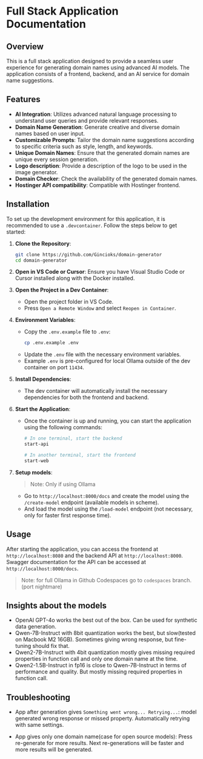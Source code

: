 # Full Stack Application Documentation

## Overview

This is a full stack application designed to provide a seamless user experience for generating domain names using advanced AI models. The application consists of a frontend, backend, and an AI service for domain name suggestions.

## Features

- **AI Integration**: Utilizes advanced natural language processing to understand user queries and provide relevant responses.
- **Domain Name Generation**: Generate creative and diverse domain names based on user input.
- **Customizable Prompts**: Tailor the domain name suggestions according to specific criteria such as style, length, and keywords.
- **Unique Domain Names**: Ensure that the generated domain names are unique every session generation.
- **Logo description**: Provide a description of the logo to be used in the image generator.
- **Domain Checker**: Check the availability of the generated domain names.
- **Hostinger API compatibility**: Compatible with Hostinger frontend.

## Installation

To set up the development environment for this application, it is recommended to use a `.devcontainer`. Follow the steps below to get started:

1. **Clone the Repository**:

   ```bash
   git clone https://github.com/Gincioks/domain-generator
   cd domain-generator
   ```

2. **Open in VS Code or Cursor**:
   Ensure you have Visual Studio Code or Cursor installed along with the Docker installed.

3. **Open the Project in a Dev Container**:

   - Open the project folder in VS Code.
   - Press `Open a Remote Window` and select `Reopen in Container`.

4. **Environment Variables**:

   - Copy the `.env.example` file to `.env`:
     ```bash
     cp .env.example .env
     ```
   - Update the `.env` file with the necessary environment variables.
   - Example `.env` is pre-configured for local Ollama outside of the dev container on port `11434`.

5. **Install Dependencies**:

   - The dev container will automatically install the necessary dependencies for both the frontend and backend.

6. **Start the Application**:

   - Once the container is up and running, you can start the application using the following commands:

     ```bash
     # In one terminal, start the backend
     start-api

     # In another terminal, start the frontend
     start-web
     ```

7. **Setup models**:

   > Note: Only if using Ollama

   - Go to `http://localhost:8000/docs` and create the model using the `/create-model` endpoint (available models in scheme).
   - And load the model using the `/load-model` endpoint (not necessary, only for faster first response time).

## Usage

After starting the application, you can access the frontend at `http://localhost:8080` and the backend API at `http://localhost:8000`.
Swagger documentation for the API can be accessed at `http://localhost:8000/docs`.

> Note: for full Ollama in Github Codespaces go to `codespaces` branch.(port nightmare)

## Insights about the models

- OpenAI GPT-4o works the best out of the box. Can be used for synthetic data generation.
- Qwen-7B-Instruct with 8bit quantization works the best, but slow(tested on Macbook M2 16GB). Sometimes giving wrong response, but fine-tuning should fix that.
- Qwen2-7B-Instruct with 4bit quantization mostly gives missing required properties in function call and only one domain name at the time.
- Qwen2-1.5B-Instruct in fp16 is close to Qwen-7B-Instruct in terms of performance and quality. But mostly missing required properties in function call.

## Troubleshooting

- App after generation gives `Something went wrong... Retrying...`: model generated wrong response or missed property. Automatically retrying with same settings.

- App gives only one domain name(case for open source models): Press re-generate for more results. Next re-generations will be faster and more results will be generated.
